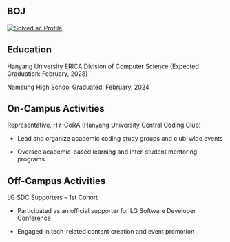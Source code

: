 ## BOJ
   [![Solved.ac Profile](http://mazassumnida.wtf/api/v2/generate_badge?boj=hi385790)](https://solved.ac/hi385790)

## Education
Hanyang University ERICA
Division of Computer Science
(Expected Graduation: February, 2028)

Namsung High School
Graduated: February, 2024

## On-Campus Activities
Representative, HY-CoRA (Hanyang University Central Coding Club)

- Lead and organize academic coding study groups and club-wide events

- Oversee academic-based learning and inter-student mentoring programs

## Off-Campus Activities
LG SDC Supporters – 1st Cohort

- Participated as an official supporter for LG Software Developer Conference

- Engaged in tech-related content creation and event promotion
